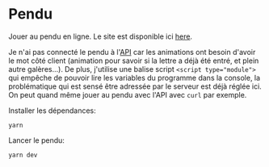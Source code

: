 # Pendu

Jouer au pendu en ligne. Le site est disponible ici [here](https://puceaulytech.fr/pendu-romain).

Je n'ai pas connecté le pendu à l'[API](https://github.com/romch007/pendu-prof) car les animations ont besoin d'avoir le mot côté client (animation pour savoir si la lettre a déjà été entré, et plein autre galères...). De plus, j'utilise une balise script `<script type="module">` qui empêche de pouvoir lire les variables du programme dans la console, la problématique qui est sensé être adressée par le serveur est déjà réglée ici. On peut quand même jouer au pendu avec l'API avec `curl` par exemple.

Installer les dépendances:

```
yarn
```

Lancer le pendu:

```bash
yarn dev
```
